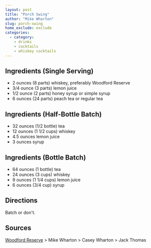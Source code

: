 ```yaml
---
layout: post
title: "Porch Swing"
author: "Mike Wharton"
slug: porch-swing
home_exclude: exclude
categories:
  - category:
    - drinks
    - cocktails
    - whiskey cocktails
---
```


## Ingredients (Single Serving)

- 2 ounces (8 parts) whiskey, preferably Woodford Reserve
- 3/4 ounce (3 parts) lemon juice
- 1/2 ounce (2 parts) honey syrup or simple syrup
- 6 ounces (24 parts) peach tea or regular tea

## Ingredients (Half-Bottle Batch)

- 32 ounces (1/2 bottle) tea
- 12 ounces (1 1/2 cups) whiskey
- 4.5 ounces lemon juice
- 3 ounces syrup

## Ingredients (Bottle Batch)

- 64 ounces (1 bottle) tea
- 24 ounces (3 cups) whiskey
- 9 ounces (1 1/4 cups) lemon juice
- 6 ounces (3/4 cup) syrup

## Directions

Batch or don't.

## Sources

[Woodford Reserve](https://www.woodfordreserve.com/cocktail/porch-swing/) > Mike Wharton > Casey Wharton > Jack Thomas
